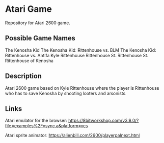 # Atari Game
Repository for Atari 2600 game.

## Possible Game Names

The Kenosha Kid
The Kenosha Kid: Rittenhouse vs. BLM
The Kenosha Kid: Rittenhouse vs. Antifa
Kyle Rittenhouse
Rittenhouse
St. Rittenhouse
St. Rittenhouse of Kenosha

## Description
Atari 2600 game based on Kyle Rittenhouse where the player is Rittenhouse who has to save Kenosha by shooting looters and arsonists.


## Links

Atari emulator for the browser:
https://8bitworkshop.com/v3.9.0/?file=examples%2Fvsync.a&platform=vcs

Atari sprite animator:
https://alienbill.com/2600/playerpalnext.html

